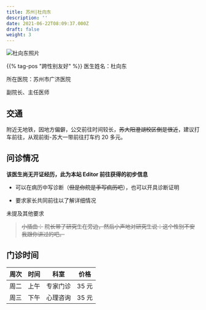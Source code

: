 ```yaml
---
title: 苏州|杜向东
description: ''
date: 2021-06-22T08:09:37.000Z
draft: false
weight: 3
---
```


![杜向东照片](images/doctor/du-xiangdong.jpg)

{{% tag-pos "跨性别友好" %}}
医生姓名：杜向东

所在医院：苏州市广济医院

副院长、主任医师

## 交通

附近无地铁，因地方偏僻，公交前往时间较长，~~苏大阳澄湖校区倒是很近~~，建议打车前往，从观前街-苏大一带前往打车约 20 多元。

## 问诊情况

**该医生尚无开证经历，此为本站 Editor 前往获得的初步信息**

-   可以在病历中写诊断（~~但是你院是手写病历吧~~），也可以开具诊断证明

-   要求家长共同前往以了解详细情况

未提及其他要求

> ~~小插曲：~~
> ~~院长带了研究生在旁边，然后小声地对研究生说：这个性别不安我跟你讲过的吧。~~

## 门诊时间

|  周次 |  时间 |  科室  |  价格  |
| :-: | :-: | :--: | :--: |
|  周二 |  上午 | 专家门诊 | 35 元 |
|  周三 |  下午 | 心理咨询 | 35 元 |
